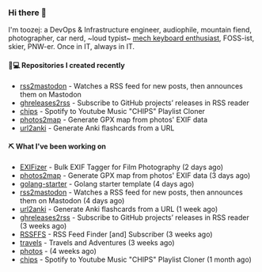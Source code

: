 ### Hi there 👋

I'm toozej: a DevOps & Infrastructure engineer, audiophile, mountain fiend, photographer, car nerd, ~loud typist~ [mech keyboard enthusiast](https://github.com/toozej/keebs), FOSS-ist, skier, PNW-er. Once in IT, always in IT.

#### 👨💻 Repositories I created recently

- [rss2mastodon](https://github.com/toozej/rss2mastodon) - Watches a RSS feed for new posts, then announces them on Mastodon
- [ghreleases2rss](https://github.com/toozej/ghreleases2rss) - Subscribe to GitHub projects’ releases in RSS reader
- [chips](https://github.com/toozej/chips) - Spotify to Youtube Music "CHIPS" Playlist Cloner
- [photos2map](https://github.com/toozej/photos2map) - Generate GPX map from photos' EXIF data
- [url2anki](https://github.com/toozej/url2anki) - Generate Anki flashcards from a URL

#### ⛏️ What I've been working on

- [EXIFizer](https://github.com/toozej/EXIFizer) - Bulk EXIF Tagger for Film Photography (2 days ago)
- [photos2map](https://github.com/toozej/photos2map) - Generate GPX map from photos' EXIF data (3 days ago)
- [golang-starter](https://github.com/toozej/golang-starter) - Golang starter template (4 days ago)
- [rss2mastodon](https://github.com/toozej/rss2mastodon) - Watches a RSS feed for new posts, then announces them on Mastodon (4 days ago)
- [url2anki](https://github.com/toozej/url2anki) - Generate Anki flashcards from a URL (1 week ago)
- [ghreleases2rss](https://github.com/toozej/ghreleases2rss) - Subscribe to GitHub projects’ releases in RSS reader (3 weeks ago)
- [RSSFFS](https://github.com/toozej/RSSFFS) - RSS Feed Finder [and] Subscriber (3 weeks ago)
- [travels](https://github.com/toozej/travels) - Travels and Adventures (3 weeks ago)
- [photos](https://github.com/toozej/photos) -  (4 weeks ago)
- [chips](https://github.com/toozej/chips) - Spotify to Youtube Music "CHIPS" Playlist Cloner (1 month ago)
